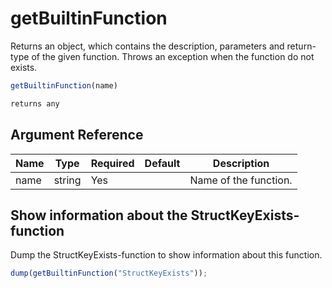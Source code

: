# getBuiltinFunction

Returns an object, which contains the description, parameters and return-type of the given function. Throws an exception when the function do not exists.

```javascript
getBuiltinFunction(name)
```

```javascript
returns any
```

## Argument Reference

| Name | Type | Required | Default | Description |
| --- | --- | --- | --- | --- |
| name | string | Yes |  | Name of the function. |

## Show information about the StructKeyExists-function

Dump the StructKeyExists-function to show information about this function.

```javascript
dump(getBuiltinFunction("StructKeyExists"));
```
